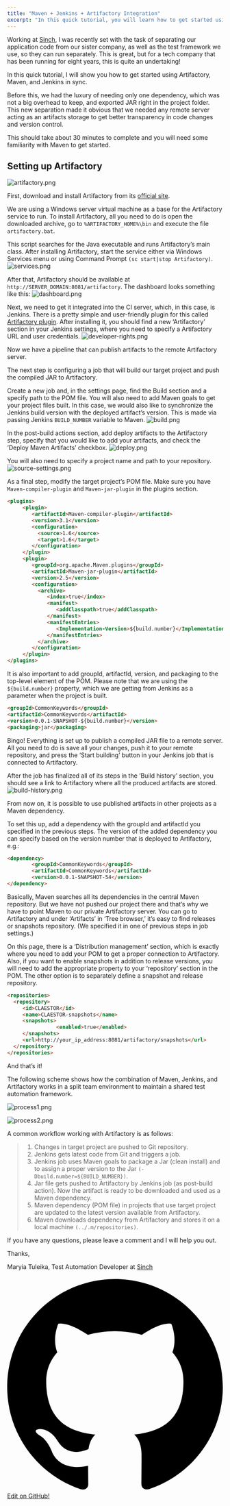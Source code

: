 ```yaml
---
title: "Maven + Jenkins + Artifactory Integration"
excerpt: "In this quick tutorial, you will learn how to get started using Artifactory, Maven, and Jenkins in sync. Continue reading our simple step-by-step guide now."
---
```

Working at [Sinch](https://www.sinch.com/), I was recently set with the task of separating our application code from our sister company, as well as the test framework we use, so they can run separately. This is great, but for a tech company that has been running for eight years, this is quite an undertaking!

In this quick tutorial, I will show you how to get started using Artifactory, Maven, and Jenkins in sync.

Before this, we had the luxury of needing only one dependency, which was not a big overhead to keep, and exported JAR right in the project folder. This new separation made it obvious that we needed any remote server acting as an artifacts storage to get better transparency in code changes and version control.

This should take about 30 minutes to complete and you will need some familiarity with Maven to get started.

## Setting up Artifactory
![artifactory.png](images/6fc4bd1-artifactory.png)

First, download and install Artifactory from its [official site](http://www.jfrog.com/open-source/).

We are using a Windows server virtual machine as a base for the Artifactory service to run. To install Artifactory, all you need to do is open the downloaded archive, go to `%ARTIFACTORY_HOME%\bin` and execute the file `artifactory.bat`.

This script searches for the Java executable and runs Artifactory’s main class. After installing Artifactory, start the service either via Windows Services menu or using Command Prompt `(sc start|stop Artifactory)`.
![services.png](images/09117c0-services.png)

After that, Artifactory should be available at `http://SERVER_DOMAIN:8081/artifactory`. The dashboard looks something like this:
![dashboard.png](images/4d4915f-dashboard.png)

Next, we need to get it integrated into the CI server, which, in this case, is Jenkins. There is a pretty simple and user-friendly plugin for this called [Artifactory plugin](https://wiki.jenkins-ci.org/display/JENKINS/Artifactory+Plugin). After installing it, you should find a new ‘Artifactory’ section in your Jenkins settings, where you need to specify a Artifactory URL and user credentials.
![developer-rights.png](images/2f71604-developer-rights.png)

Now we have a pipeline that can publish artifacts to the remote Artifactory server.

The next step is configuring a job that will build our target project and push the compiled JAR to Artifactory.

Create a new job and, in the settings page, find the Build section and a specify path to the POM file. You will also need to add Maven goals to get your project files built. In this case, we would also like to synchronize the Jenkins build version with the deployed artifact’s version. This is made via passing Jenkins `BUILD_NUMBER` variable to Maven.
![build.png](images/4703352-build.png)

In the post-build actions section, add deploy artifacts to the Artifactory step, specify that you would like to add your artifacts, and check the ‘Deploy Maven Artifacts’ checkbox.
![deploy.png](images/c5a229c-deploy.png)

You will also need to specify a project name and path to your repository.
![source-settings.png](images/a8632d5-source-settings.png)

As a final step, modify the target project’s POM file. Make sure you have `Maven-compiler-plugin` and `Maven-jar-plugin` in the plugins section.

```html
<plugins>
     <plugin>
        <artifactId>Maven-compiler-plugin</artifactId>
        <version>3.1</version>
        <configuration>
          <source>1.6</source>
          <target>1.6</target>
        </configuration>
     </plugin>
     <plugin>
        <groupId>org.apache.Maven.plugins</groupId>
        <artifactId>Maven-jar-plugin</artifactId>
        <version>2.5</version>
        <configuration>
          <archive>
             <index>true</index>
             <manifest>
                <addClasspath>true</addClasspath>
             </manifest>
             <manifestEntries>
                <Implementation-Version>${build.number}</Implementation-Version>
             </manifestEntries>
          </archive>
        </configuration>
     </plugin>
</plugins>
```

It is also important to add groupId, artifactId, version, and packaging to the top-level element of the POM. Please note that we are using the `${build.number}` property, which we are getting from Jenkins as a parameter when the project is built.

```html
<groupId>CommonKeywords</groupId>
<artifactId>CommonKeywords</artifactId>
<version>0.0.1-SNAPSHOT-${build.number}</version>
<packaging>jar</packaging>
```

Bingo! Everything is set up to publish a compiled JAR file to a remote server. All you need to do is save all your changes, push it to your remote repository, and press the ‘Start building’ button in your Jenkins job that is connected to Artifactory.

After the job has finalized all of its steps in the ‘Build history’ section, you should see a link to Artifactory where all the produced artifacts are stored.
![build-history.png](images/9fb2b47-build-history.png)

From now on, it is possible to use published artifacts in other projects as a Maven dependency.

To set this up, add a dependency with the groupId and artifactId you specified in the previous steps. The version of the added dependency you can specify based on the version number that is deployed to Artifactory, e.g.:

```html
<dependency>
        <groupId>CommonKeywords</groupId>
        <artifactId>CommonKeywords</artifactId>
        <version>0.0.1-SNAPSHOT-54</version>
</dependency>
```

Basically, Maven searches all its dependencies in the central Maven repository. But we have not pushed our project there and that’s why we have to point Maven to our private Artifactory server. You can go to Artifactory and under ‘Artifacts’ in ‘Tree browser,’ it’s easy to find releases or snapshots repository. (We specified it in one of previous steps in job settings.)

On this page, there is a ‘Distribution management’ section, which is exactly where you need to add your POM to get a proper connection to Artifactory. Also, if you want to enable snapshots in addition to release versions, you will need to add the appropriate property to your ‘repository’ section in the POM. The other option is to separately define a snapshot and release repository.

```html
<repositories>
  <repository>
     <id>CLAESTOR</id>
     <name>CLAESTOR-snapshots</name>
     <snapshots>
                <enabled>true</enabled>
     </snapshots>
     <url>http://your_ip_address:8081/artifactory/snapshots</url>
  </repository>
</repositories>
```

And that’s it!

The following scheme shows how the combination of Maven, Jenkins, and Artifactory works in a split team environment to maintain a shared test automation framework.

![process1.png](images/17a04bb-process1.png)


![process2.png](images/0f098d3-process2.png)

A common workflow working with Artifactory is as follows:

> 1.  Changes in target project are pushed to Git repository.
> 2.  Jenkins gets latest code from Git and triggers a job.
> 3.  Jenkins job uses Maven goals to package a Jar (clean install) and to assign a proper version to the Jar `(-Dbuild.number=${BUILD_NUMBER})`.
> 4.  Jar file gets pushed to Artifactory by Jenkins job (as post-build action). Now the artifact is ready to be downloaded and used as a Maven dependency.
> 5.  Maven dependency (POM file) in projects that use target project are updated to the latest version available from Artifactory.
> 6.  Maven downloads dependency from Artifactory and stores it on a local machine `(../.m/repositories)`.

If you have any questions, please leave a comment and I will help you out.

Thanks,

Maryia Tuleika, Test Automation Developer at [Sinch](https://www.sinch.com/)

<a class="gitbutton pill" target="_blank" href="https://github.com/sinch/docs/blob/master/docs/tutorials/java/maven-jenkins-artifactory-integration.md">
                        <span class="icon medium">
                            <svg xmlns="http://www.w3.org/2000/svg" role="img" viewBox="0 0 24 24"><title>GitHub icon</title><path d="M 12 0.297 c -6.63 0 -12 5.373 -12 12 c 0 5.303 3.438 9.8 8.205 11.385 c 0.6 0.113 0.82 -0.258 0.82 -0.577 c 0 -0.285 -0.01 -1.04 -0.015 -2.04 c -3.338 0.724 -4.042 -1.61 -4.042 -1.61 C 4.422 18.07 3.633 17.7 3.633 17.7 c -1.087 -0.744 0.084 -0.729 0.084 -0.729 c 1.205 0.084 1.838 1.236 1.838 1.236 c 1.07 1.835 2.809 1.305 3.495 0.998 c 0.108 -0.776 0.417 -1.305 0.76 -1.605 c -2.665 -0.3 -5.466 -1.332 -5.466 -5.93 c 0 -1.31 0.465 -2.38 1.235 -3.22 c -0.135 -0.303 -0.54 -1.523 0.105 -3.176 c 0 0 1.005 -0.322 3.3 1.23 c 0.96 -0.267 1.98 -0.399 3 -0.405 c 1.02 0.006 2.04 0.138 3 0.405 c 2.28 -1.552 3.285 -1.23 3.285 -1.23 c 0.645 1.653 0.24 2.873 0.12 3.176 c 0.765 0.84 1.23 1.91 1.23 3.22 c 0 4.61 -2.805 5.625 -5.475 5.92 c 0.42 0.36 0.81 1.096 0.81 2.22 c 0 1.606 -0.015 2.896 -0.015 3.286 c 0 0.315 0.21 0.69 0.825 0.57 C 20.565 22.092 24 17.592 24 12.297 c 0 -6.627 -5.373 -12 -12 -12" /></svg>
                        </span>
                        Edit on GitHub!</a>